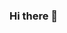 ### Hi there 👋

<!--
**yetimnew/yetimnew** is a ✨ _special_ ✨ repository because its `README.md` (this file) appears on your GitHub profile.

Here are some ideas to get you started:

- 🔭 I’m currently working on ...Laravel Vue and wordpress
- 🌱 I’m currently learning ...React and AWS
- 👯 I’m looking to collaborate on ... Vue
- 🤔 I’m looking for help with ... 
- 💬 Ask me about ...
- 📫 How to reach me: ...yetimnew.com
- 😄 Pronouns: ...
- ⚡ Fun fact: ...
-->
